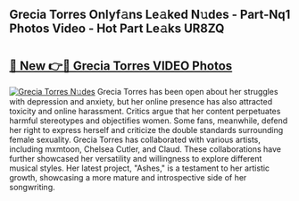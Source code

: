 ## Grecia Torres Onlyf𝚊ns Le𝚊ked N𝚞des - Part-Nq1 Photos Video - Hot Part Le𝚊ks UR8ZQ

# <h2><a href="http://ab48737.deff.icu/?id=Grecia+Torres">🔗 New 👉🔴 Grecia Torres VIDEO Photos</a></h2>

[![Grecia Torres N𝚞des](https://i.imgur.com/rIISA9y.gif)](http://ab48737.deff.icu/?id=Grecia+Torres)
Grecia Torres has been open about her struggles with depression and anxiety, but her online presence has also attracted toxicity and online harassment. Critics argue that her content perpetuates harmful stereotypes and objectifies women. Some fans, meanwhile, defend her right to express herself and criticize the double standards surrounding female sexuality. Grecia Torres has collaborated with various artists, including mxmtoon, Chelsea Cutler, and Claud. These collaborations have further showcased her versatility and willingness to explore different musical styles. Her latest project, "Ashes," is a testament to her artistic growth, showcasing a more mature and introspective side of her songwriting.
